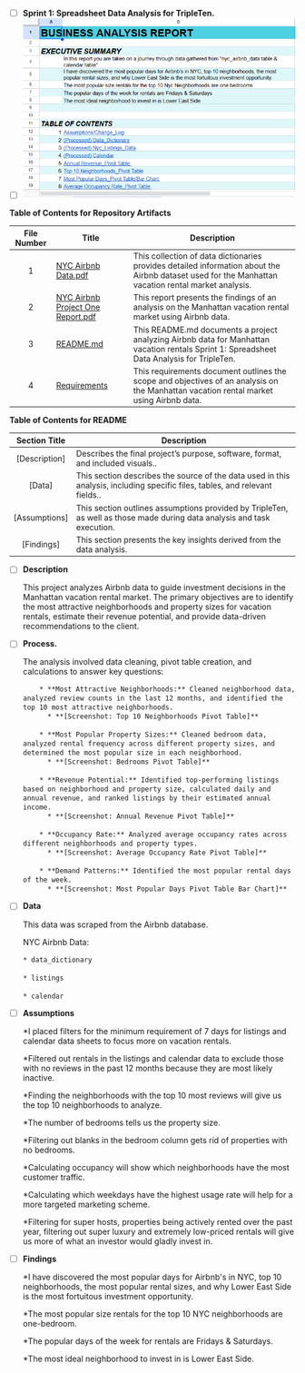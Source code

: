 - [ ] **Sprint 1: Spreadsheet Data Analysis for TripleTen.**
- [ ] ![image alt](https://github.com/Kin175/Data-Projects-TripleTen/blob/f9bc5d56b63d5b612aa65486092122a9c7098e2b/.images/Project%20one%20business%20report%20screenshot.png)

**Table of Contents for Repository Artifacts**

| File Number | Title | Description |
| :-----------: | ----------- |----------- |
| 1 | [NYC Airbnb Data.pdf](https://github.com/Kin175/Data-Projects-TripleTen/blob/main/Air-BNB/NYC%20Airbnb%20Data.pdf) | This collection of data dictionaries provides detailed information about the Airbnb dataset used for the Manhattan vacation rental market analysis. |
| 2 | [NYC Airbnb Project One Report.pdf](https://github.com/Kin175/Data-Projects-TripleTen/blob/main/Air-BNB/NYC%20Airbnb%20Project%20One%20Report.pdf) | This report presents the findings of an analysis on the Manhattan vacation rental market using Airbnb data. |
| 3 | [README.md](https://github.com/Kin175/Data-Projects-TripleTen/blob/main/Air-BNB/README.md) | This README.md documents a project analyzing Airbnb data for Manhattan vacation rentals Sprint 1: Spreadsheet Data Analysis for TripleTen. |
| 4 | [Requirements](https://github.com/Kin175/Data-Projects-TripleTen/blob/main/Air-BNB/Requirements.txt) | This requirements document outlines the scope and objectives of an analysis on the Manhattan vacation rental market using Airbnb data. |


**Table of Contents for README**

| Section Title | Description |
| :-----------: | ----------- |
| [Description] | Describes the final project’s purpose, software, format, and included visuals.. |
| [Data] |  This section describes the source of the data used in this analysis, including specific files, tables, and relevant fields.. |
| [Assumptions] | This section outlines assumptions provided by TripleTen, as well as those made during data analysis and task execution. |
| [Findings] | This section presents the key insights derived from the data analysis. |


- [ ] **Description**
    
    This project analyzes Airbnb data to guide investment decisions in the Manhattan vacation rental market. The primary objectives are to identify the most attractive neighborhoods and property sizes for vacation rentals, estimate their revenue potential, and provide data-driven recommendations to the client.

- [ ] **Process.**

    The analysis involved data cleaning, pivot table creation, and calculations to answer key questions:

          * **Most Attractive Neighborhoods:** Cleaned neighborhood data, analyzed review counts in the last 12 months, and identified the top 10 most attractive neighborhoods. 
            * **[Screenshot: Top 10 Neighborhoods Pivot Table]**

          * **Most Popular Property Sizes:** Cleaned bedroom data, analyzed rental frequency across different property sizes, and determined the most popular size in each neighborhood. 
            * **[Screenshot: Bedrooms Pivot Table]**

          * **Revenue Potential:** Identified top-performing listings based on neighborhood and property size, calculated daily and annual revenue, and ranked listings by their estimated annual income. 
            * **[Screenshot: Annual Revenue Pivot Table]**

          * **Occupancy Rate:** Analyzed average occupancy rates across different neighborhoods and property types.
            * **[Screenshot: Average Occupancy Rate Pivot Table]**

          * **Demand Patterns:** Identified the most popular rental days of the week.
            * **[Screenshot: Most Popular Days Pivot Table Bar Chart]**

- [ ] **Data**

    This data was scraped from the Airbnb database.
    
    NYC Airbnb Data:

      * data_dictionary

      * listings

      * calendar
        
- [ ] **Assumptions**

    *I placed filters for the minimum requirement of 7 days for listings and calendar data sheets to focus more on vacation rentals.
    
    *Filtered out rentals in the listings and calendar data to exclude those with no reviews in the past 12 months because they are most likely inactive.
    
    *Finding the neighborhoods with the top 10 most reviews will give us the top 10 neighborhoods to analyze.
    
    *The number of bedrooms tells us the property size.
    
    *Filtering out blanks in the bedroom column gets rid of properties with no bedrooms.
    
    *Calculating occupancy will show which neighborhoods have the most customer traffic.
    
    *Calculating which weekdays have the highest usage rate will help for a more targeted marketing scheme.
    
    *Filtering for super hosts, properties being actively rented over the past year, filtering out super luxury and extremely low-priced rentals will give us more of what an investor would gladly invest in.
    
- [ ] **Findings**

    *I have discovered the most popular days for Airbnb's in NYC, top 10 neighborhoods, the most popular rental sizes, and why Lower East Side is the most fortuitous investment opportunity.
    
    *The most popular size rentals for the top 10 NYC neighborhoods are one-bedroom.
    
    *The popular days of the week for rentals are Fridays & Saturdays.
    
    *The most ideal neighborhood to invest in is Lower East Side.


